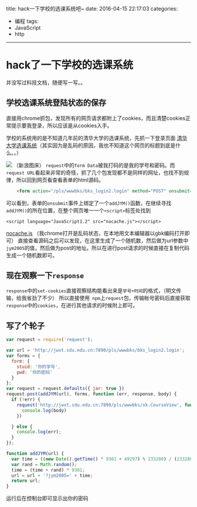 title: hack一下学校的选课系统吧~
date: 2016-04-15 22:17:03
categories:
- 编程
tags:
- JavaScript
- http
---


# hack了一下学校的选课系统
并没写过科技文档，随便写一写。。
## 学校选课系统登陆状态的保存
直接用chrome抓包，发现所有的网页请求都附上了cookies，而且清楚cookies正常提示要我登录，所以应该是从cookies入手。

学校的系统用的是不知道几年前的清华大学的选课系统，先抓一下登录页面
[清华大学选课系统](http://jwxt.sdu.edu.cn:7890/zhxt_bks/xk_login.html)（其实因为是乱码的原因，我也不知道这个网页的标题到底是什么。。）

![](http://ww4.sinaimg.cn/large/bd69bf14jw1f2xslwk2efj20i00j3go7.jpg)
（新浪图床）
`request`中的`form Data`被我打码的是我的学号和密码。而`request URL`看起来非常的奇怪，抓了几个包发现都不是同样的网址，也找不到规律，所以回到网页看查看表单的html源码。

```html
    <form action="/pls/wwwbks/bks_login2.login" method="POST" onsubmit="addJYM(this,2)">
```
可以看到，表单的`onsubmit`事件上绑定了一个`addJYM()`函数，在继续寻找`addJYM()`的所在位置，在整个网页唯一一个`<script>`标签处找到

```
<script language="JavaScript1.2" src="nocache.js"></script>
```

[nocache.js](http://jwxt.sdu.edu.cn:7890/zhxt_bks/nocache.js)
（我chrome打开是乱码状态，在本地用文本编辑器以gbk编码打开即可）
直接查看源码之后可以发现，在这里生成了一个随机数，然后做为url参数中`jym2005`的值，然后做为post的地址。所以在进行post请求的时候直接在复制代码生成一个随机数即可。

## 现在观察一下`response`
`response`中的`set-cookies`直接观察结构能看出来是`学号+时间`的格式，（明文传输，给我省劲了不少）
所以直接使用` npm`上`request`包，传输帐号密码后直接获取`response`中的`cookies`，在进行其他请求的时候附上即可。

## 写了个轮子

```javascript
var request = require('request');

var url = 'http://jwxt.sdu.edu.cn:7890/pls/wwwbks/bks_login2.login';
var forms = {
  form: {
    stuid: '你的学号',
    pwd: '你的密码'
  }
};
var request = request.defaults({ jar: true })
request.post(addJYM(url), forms, function (err, response, body) {
  if (!err) {
    request('http://jwxt.sdu.edu.cn:7890/pls/wwwbks/xk.CourseView', function (ree, response, body) {
      console.log(body)
    })

  } else {
    console.log(err);
  }
});

function addJYM(url) {
  var time = ((new Date().getTime() * 9301 + 49297) % 233280) / (233280.0);
  var rand = Math.random();
  time = (time + rand) * 9301;
  url = url + '?jym2005=' + time;
  return url;
}

```
运行后在控制台即可显示出你的密码


